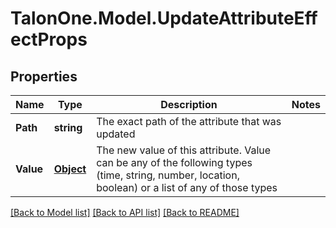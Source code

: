 
# TalonOne.Model.UpdateAttributeEffectProps

## Properties

Name | Type | Description | Notes
------------ | ------------- | ------------- | -------------
**Path** | **string** | The exact path of the attribute that was updated | 
**Value** | [**Object**](.md) | The new value of this attribute. Value can be any of the following types (time, string, number, location, boolean) or a list of any of those types | 

[[Back to Model list]](../README.md#documentation-for-models)
[[Back to API list]](../README.md#documentation-for-api-endpoints)
[[Back to README]](../README.md)

